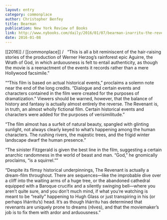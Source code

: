 ```yaml
---
layout: entry
category: commonplace
author: Christopher Benfey
title: Bearman
publication: New York Review of Books
link: http://www.nybooks.com/daily/2016/01/07/bearman-inarritu-the-revenant/
date: 2016-01-08
---
```


[[2016]] / [[commonplace]] / 
 
“This is all a bit reminiscent of the hair-raising stories of the production of Werner Herzog’s rainforest epic Aguirre, the Wrath of God, in which arduousness is felt to entail authenticity, as though the movie is a reenactment of the events it records rather than a mere Hollywood facsimile.”

““This film is based on actual historical events,” proclaims a solemn note near the end of the long credits. “Dialogue and certain events and characters contained in the film were created for the purposes of dramatization.” Viewers should be warned, however, that the balance of history and fantasy is actually almost entirely the reverse. The Revenant is, in truth, an almost wholly fictional film. Certain historical events and characters were added for the purposes of verisimilitude.”

“The film almost has a surfeit of natural beauty, spangled with glinting sunlight, not always clearly keyed to what’s happening among the human characters. The rushing rivers, the majestic trees, and the frigid winter landscape dwarf the human presence.”

“The sinister Fitzgerald is given the best line in the film, suggesting a certain anarchic randomness in the world of beast and man. “God,” he gnomically proclaims, “is a squirrel.””

“Despite its flimsy historical underpinnings, The Revenant is actually a dream-film throughout. There are sequences—like the improbable dive over a cliff into the waiting arms of a huge tree, or the abandoned cathedral equipped with a Baroque crucifix and a silently swinging bell—where you aren’t quite sure, and you don’t much mind, if what you’re watching is meant to be “really” happening to Hugh Glass or just transpiring in his (or perhaps Iñárritu’s) head. It’s as though Iñárritu has determined that revenants are uniquely prone to dreams (rêves), and that the moviemaker’s job is to fix them with ardor and arduousness.”
